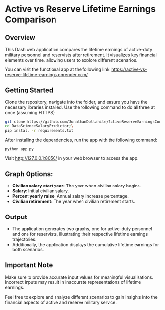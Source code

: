 # Active vs Reserve Lifetime Earnings Comparison

## Overview
This Dash web application compares the lifetime earnings of active-duty military personnel and reservists after retirement. It visualizes key financial elements over time, allowing users to explore different scenarios.

You can visit the functional app at the following link: https://active-vs-reserve-lifetime-earnings.onrender.com/

## Getting Started
Clone the repository, navigate into the folder, and ensure you have the necessary libraries installed. Use the following command to do all three at once (assuming HTTPS):

```bash
git clone https://github.com/JonathanDollahite/ActiveReserveEarningsComparison.git;\
cd DataScienceSalaryPredictor;\
pip install -r requirements.txt
```

After installing the dependencies, run the app with the following command:

```bash
python app.py
```

Visit http://127.0.0.1:8050/ in your web browser to access the app.

## Graph Options:

- **Civilian salary start year:** The year when civilian salary begins.
- **Salary:** Initial civilian salary.
- **Percent yearly raise:** Annual salary increase percentage.
- **Civilian retirement:** The year when civilian retirement starts.

## Output
- The application generates two graphs, one for active-duty personnel and one for reservists, illustrating their respective lifetime earnings trajectories.
- Additionally, the application displays the cumulative lifetime earnings for both scenarios.

## Important Note
Make sure to provide accurate input values for meaningful visualizations. Incorrect inputs may result in inaccurate representations of lifetime earnings.

Feel free to explore and analyze different scenarios to gain insights into the financial aspects of active and reserve military service.
